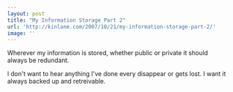 ```yaml
---
layout: post
title: "My Information Storage Part 2"
url: 'http://kinlane.com/2007/10/21/my-information-storage-part-2/'
image: ''
---
```


Wherever my information is stored, whether public or private it should always be redundant.

I don't want to hear anything I've done every disappear or gets lost. I want it always backed up and retreivable.